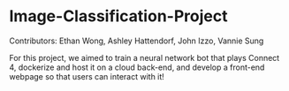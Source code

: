 # Image-Classification-Project
Contributors: Ethan Wong, Ashley Hattendorf, John Izzo, Vannie Sung

For this project, we aimed to train a neural network bot that plays Connect 4, dockerize and host it on a cloud back-end, and develop a front-end webpage so that users can interact with it! 
